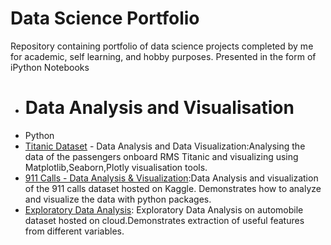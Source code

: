 # Data Science Portfolio
 Repository containing portfolio of data science projects completed by me for academic, self learning, and hobby purposes. Presented in the form of iPython Notebooks

* # Data Analysis and Visualisation
* Python
* [Titanic Dataset](https://github.com/suryagokul/Data-Science-Portfolio/blob/master/Data%20Analysis%20and%20Visualization/Project%201/Titanic_Data%20Analysis.ipynb) - Data Analysis and Data Visualization:Analysing the data of the passengers onboard RMS Titanic and visualizing using Matplotlib,Seaborn,Plotly visualisation tools.
* [911 Calls - Data Analysis & Visualization](https://github.com/suryagokul/Data-Science-Portfolio/blob/master/Data%20Analysis%20and%20Visualization/Project%202/911%20Calls%20Data%20Capstone%20Project%20.ipynb):Data Analysis and visualization of the 911 calls dataset hosted on Kaggle. Demonstrates how to analyze and visualize the data with python packages.
* [Exploratory Data Analysis](https://github.com/suryagokul/Data-Science-Portfolio/blob/master/Data%20Analysis%20and%20Visualization/Project%203/Exploratory-Data-Analysis.ipynb):
Exploratory Data Analysis on automobile dataset hosted on cloud.Demonstrates extraction of useful features from different variables. 
